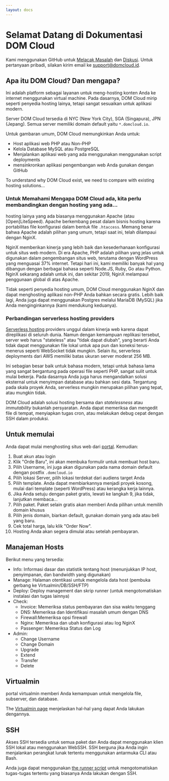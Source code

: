 ```yaml
---
layout: docs
---
```


# Selamat Datang di Dokumentasi DOM Cloud

Kami menggunakan GitHub untuk [Melacak Masalah](https://github.com/domcloud/domcloud-io/issues) dan [Diskusi](https://github.com/domcloud/domcloud-io/discussions). Untuk pertanyaan pribadi, silakan kirim email ke [support@domcloud.id](mailto:support@domcloud.id).

## Apa itu DOM Cloud? Dan mengapa?

Ini adalah platform sebagai layanan untuk meng-hosting konten Anda ke internet menggunakan virtual machine. Pada dasarnya, DOM Cloud mirip seperti penyedia hosting lainya, tetapi sangat sesuaikan untuk aplikasi modern.

Server DOM Cloud tersedia di NYC (New York City), SGA (Singapura), JPN (Jepang). Semua server memiliki domain default yaitu `*.domcloud.io`.

Untuk gambaran umum, DOM Cloud memungkinkan Anda untuk:

- Host aplikasi web PHP atau Non-PHP
- Kelola Database MySQL atau PostgreSQL
- Menjalankan aplikasi web yang ada menggunakan menggunakan script deployments
- mensinkronkan aplikasi pengembangan web Anda gunakan dengan GitHub

To understand why DOM Cloud exist, we need to compare with existing hosting solutions...

### Untuk Memahami Mengapa DOM Cloud ada, kita perlu membandingkan dengan hosting yang ada...

hosting lainya yang ada biasanya menggunakan Apache (atau \[Open\]LiteSpeed). Apache berkembang pesat dalam bisnis hosting karena portabilitas file konfigurasi dalam bentuk file `.htaccess`. Memang benar bahwa Apache adalah pilihan yang umum, tetapi saat ini, telah dilampaui dengan NginX.

NginX memberikan kinerja yang lebih baik dan kesederhanaan konfigurasi untuk situs web modern. Di era Apache, PHP adalah pilihan yang jelas untuk digunakan dalam pengembangan situs web, terutama dengan WordPress yang menguasai 37% internet. Tetapi hari ini, kami memiliki banyak hal yang dibangun dengan berbagai bahasa seperti Node.JS, Ruby, Go atau Python. NginX sekarang adalah untuk ini, dan sekitar 2019, NginX melampaui penggunaan global di atas Apache.

Tidak seperti penyedia hosting umum, DOM Cloud menggunakan NginX dan dapat menghosting aplikasi non-PHP Anda bahkan secara gratis. Lebih baik lagi, Anda juga dapat menggunakan Postgres melalui MariaDB (MySQL) jika Anda menginginkannya (kami mendukung keduanya).

### Perbandingan serverless hosting providers

[Serverless hosting](https://en.wikipedia.org/wiki/Serverless_computing) providers unggul dalam kinerja web karena dapat direplikasi di seluruh dunia. Namun dengan kemampuan replikasi tersebut, server web harus "stateless" atau "tidak dapat diubah", yang berarti Anda tidak dapat menggunakan file lokal untuk apa pun dan koneksi terus-menerus seperti WebSocket tidak mungkin. Selain itu, serverless deployments dari AWS memiliki batas ukuran server moderat 256 MB.

Ini sebagian besar baik untuk bahasa modern, tetapi untuk bahasa lama yang sangat bergantung pada operasi file seperti PHP, sangat sulit untuk mulai bekerja. Pada dasarnya Anda juga harus mengandalkan solusi eksternal untuk menyimpan database atau bahkan sesi data. Tergantung pada skala proyek Anda, serverless mungkin merupakan pilihan yang tepat, atau mungkin tidak.

DOM Cloud adalah solusi hosting bersama dan _statelessness_ atau _immutability_ bukanlah persyaratan. Anda dapat memeriksa dan mengedit file di tempat, menyiapkan tugas cron, atau melakukan debug cepat dengan SSH dalam produksi.

## Untuk memulai

Anda dapat mulai menghosting situs web dari [portal](https://my.domcloud.co/en/login). Kemudian:

1. Buat akun atau login
2. Klik "Orde Baru", ini akan membuka formulir untuk membuat host baru.
3. Pilih Username, ini juga akan digunakan pada nama domain default dengan postfix `.domcloud.io`
4. Pilih lokasi Server, pilih lokasi terdekat dari audiens target Anda
5. Pilih template. Anda dapat membiarkannya menjadi proyek kosong, mulai dari template (seperti WordPress) atau kerangka kerja lainnya.
6. Jika Anda setuju dengan paket gratis, lewati ke langkah 9, jika tidak, lanjutkan membaca...
7. Pilih paket. Paket selain gratis akan memberi Anda pilihan untuk memilih domain khusus
8. Pilih jenis domain, biarkan default, gunakan domain yang ada atau beli yang baru.
9. Cek total harga, lalu klik "Order Now".
10. Hosting Anda akan segera dimulai atau setelah pembayaran.

## Manajeman Hosts

Berikut menu yang tersedia:

- Info: Informasi dasar dan statistik tentang host (menunjukkan IP host, penyimpanan, dan bandwidth yang digunakan)
- Manage: Halaman otentikasi untuk mengelola data host (pembuka gerbang ke Virtualmin/DB/SSH/FTP)
- Deploy: Deploy management dan skrip runner (untuk mengotomatiskan instalasi dan tugas lainnya)
- Check:
  - Invoice: Memeriksa status pembayaran dan sisa waktu tenggang
  - DNS: Memeriksa dan Identifikasi masalah umum dengan DNS
  - Firewall:Memeriksa opsi firewall
  - Nginx: Memeriksa dan ubah konfigurasi atau log NginX
  - Passenger: Memeriksa Status dan Log
- Admin:
  - Change Username
  - Change Domain
  - Upgrade
  - Extend
  - Transfer
  - Delete

## Virtualmin

portal virtualmin memberi Anda kemampuan untuk mengelola file, subserver, dan database.

The [Virtualmin page](/docs/virtualmin) menjelaskan hal-hal yang dapat Anda lakukan dengannya.

## SSH

Akses SSH tersedia untuk semua paket dan Anda dapat menggunakan klien SSH lokal atau menggunakan WebSSH. SSH berguna jika Anda ingin menjalankan perangkat lunak tertentu menggunakan antarmuka CLI atau Bash.

Anda juga dapat menggunakan [the runner script](/docs/runner) untuk mengotomatiskan tugas-tugas tertentu yang biasanya Anda lakukan dengan SSH.
